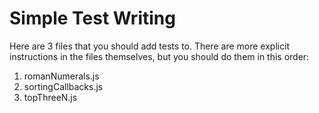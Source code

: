# Simple Test Writing

Here are 3 files that you should add tests to. There are more explicit instructions in the files themselves, but you should do them in this order:

1. romanNumerals.js
2. sortingCallbacks.js
3. topThreeN.js